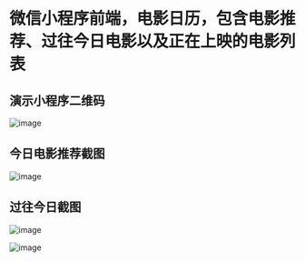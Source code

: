 # 微信小程序前端，电影日历，包含电影推荐、过往今日电影以及正在上映的电影列表

## 演示小程序二维码
![image](https://github.com/showercoding/MovieCalendar/blob/main/capturePic/miniprogram.png)





## 今日电影推荐截图
![image](https://github.com/showercoding/MovieCalendar/blob/main/capturePic/d.jpg)



## 过往今日截图
![image](https://github.com/showercoding/MovieCalendar/blob/main/capturePic/b.jpg)


![image](https://github.com/showercoding/MovieCalendar/blob/main/capturePic/f.jpg)
